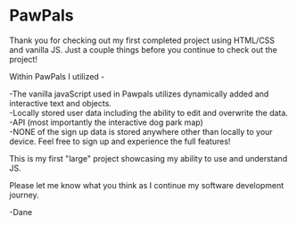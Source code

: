 # PawPals
Thank you for checking out my first completed project using HTML/CSS and vanilla JS.
Just a couple things before you continue to check out the project!

Within PawPals I utilized -

-The vanilla javaScript used in Pawpals utilizes dynamically added and interactive text and objects. <br>
-Locally stored user data including the ability to edit and overwrite the data.<br>
-API (most importantly the interactive dog park map)<br>
-NONE of the sign up data is stored anywhere other than locally to your device. Feel free to sign up and experience the full features!


This is my first "large" project showcasing my ability to use and understand JS. <br>

Please let me know what you think as I continue my software development journey. <br>
  
  -Dane
